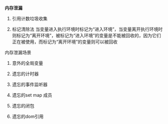 __内存泄漏__

1. 引用计数垃圾收集

2. 标记清除法
  当变量进入执行环境时标记为“进入环境”，当变量离开执行环境时则标记为“离开环境”，被标记为“进入环境”的变量是不能被回收的，因为它们正在被使用，而标记为“离开环境”的变量则可以被回收

内存泄漏场景
1. 意外的全局变量
2. 遗忘的计时器
3. 遗忘的事件监听器

4. 遗忘的set map 成员

5. 遗忘的闭包 
6. 遗忘的dom引用
